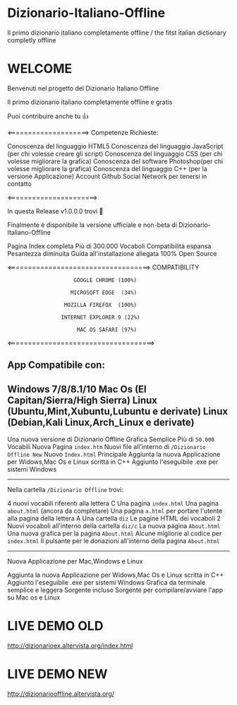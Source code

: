 # Dizionario-Italiano-Offline
Il primo dizionario italiano completamente offline / the fitst italian dictionary completly offline

# WELCOME

Benvenuti nel progetto del Dizionario Italiano Offline

Il primo dizionario italiano completamente offline e gratis

Puoi contribuire anche tu 👍 

<====================>
Competenze Richieste:

Conoscenza del linguaggio HTML5
Conoscenza del linguaggio JavaScript (per chi volesse creare gli script)
Conoscenza del linguaggio CSS (per chi volesse migliorare la grafica)
Conoscenza del software Photoshop(per chi volesse migliorare la grafica)
Conoscenza del linguaggio C++ (per la versione Applicazione)
Account Github
Social Network per tenersi in contatto

<======================>

In questa Release v1.0.0.0 trovi 🥇 

Finalmente è disponibile la versione ufficiale e non-beta di Dizionario-Italiano-Offline

Pagina Index completa
Più di 300.000 Vocaboli
Compatibilità espansa
Pesantezza diminuita
Guida all'installazione allegata
100% Open Source

<===================================>
                             COMPATIBILITY

                         GOOGLE CHROME (100%)
                         
                        MICROSOFT EDGE  (34%)

                      MOZILLA FIREFOX  (100%)

                     INTERNET EXPLORER 9 (22%)

                          MAC OS SAFARI (97%)                   
<====================================>

<h2>App Compatibile con:</h2>

Windows 7/8/8.1/10
Mac Os (El Capitan/Sierra/High Sierra)
Linux (Ubuntu,Mint,Xubuntu,Lubuntu e derivate)
Linux (Debian,Kali Linux,Arch_Linux e derivate)
----------------------------------------------------------------------------------------------------------------------------

Una nuova versione di Dizionario Offline
Grafica Semplice
Più di `50.000` Vocabili
Nuova Pagina `index.htm`
Nuovi file all'interno di `/Dizionario Offline New`
Nuovo `Index.html` Principale
Aggiunta la nuova Applicazione per Widows,Mac Os e Linux scritta in C++
Aggiunto l'eseguibile .exe per sistemi Windows

-------------------------------------------------------------------------------------------------------------------------
Nella cartella `/Dizionario Offline` trovi:

4 nuovi vocabili riferenti alla lettera C
Una pagina `index.html`
Una pagina `about.html` (ancora da completare)
Una pagina `a.html` per portare l'utente alla pagina della lettera A
Una cartella `diz`
Le pagine HTML dei vocaboli
2 Nuovi vocaboli all'interno della cartella `diz/c`
La nuova pagina `About.html`
Una nuova grafica per la pagina `About.html`
Alcune migliorie al codice per `index.html`
Il pulsante per le donazioni all'interno della pagina `About.html`


-------------------------------------------------------------------------------------------------------------------------

Nuova Applicazione per Mac,Windows e Linux

Aggiunta la nuova Applicazione per Widows,Mac Os e Linux scritta in C++
Aggiunto l'eseguibile .exe per sistemi Windows
Grafica da terminale semplice e leggera
Sorgente incluso
Sorgente per compilare/avviare l'app su Mac os e Linux

# LIVE DEMO OLD

http://dizionarioex.altervista.org/index.html

# LIVE DEMO NEW

http://dizionariooffline.altervista.org/
